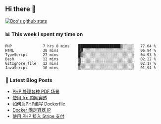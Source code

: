 ## Hi there 👋

[![Boo's github stats](https://github-readme-stats.vercel.app/api?username=0xAiKang)](https://github.com/anuraghazra/github-readme-stats)

<!-- [![Most Used Langs](https://github-readme-stats.vercel.app/api/top-langs/?username=0xAiKang)](https://github.com/anuraghazra/github-readme-stats) -->

### 📊 This week I spent my time on
<!--START_SECTION:waka-->

```text
PHP              7 hrs 8 mins    ███████████████████▒░░░░░   77.04 %
HTML             38 mins         █▓░░░░░░░░░░░░░░░░░░░░░░░   06.94 %
TypeScript       27 mins         █▒░░░░░░░░░░░░░░░░░░░░░░░   04.93 %
Bash             12 mins         ▓░░░░░░░░░░░░░░░░░░░░░░░░   02.22 %
GitIgnore file   12 mins         ▓░░░░░░░░░░░░░░░░░░░░░░░░   02.17 %
JavaScript       10 mins         ▒░░░░░░░░░░░░░░░░░░░░░░░░   01.94 %
```

<!--END_SECTION:waka-->

### 📕 Latest Blog Posts
<!-- BLOG-POST-LIST:START -->
- [PHP 处理各种 PDF 场景](https://www.0x2beace.com/php-handles-various-pdf-scenarios/)
- [使用 frp 内网穿透](https://www.0x2beace.com/use-the-frp-intranet-to-penetrate/)
- [如何为PHP编写 Dockerfile](https://www.0x2beace.com/how-to-write-dockerfile-for-php/)
- [Docker 固定容器 IP](https://www.0x2beace.com/docker-fixed-container-ip/)
- [使用 PHP 接入 Stripe 支付](https://www.0x2beace.com/Using-PHP-to-access-Stripe-payment/)
<!-- BLOG-POST-LIST:END -->

